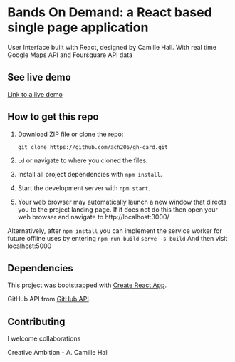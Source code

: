 
Bands On Demand: a React based single page application
======================================================
User Interface built with React, designed by Camille Hall. With real time Google Maps API and Foursquare API data

## See live demo
[Link to a live demo](https://ach206.github.io/bands-on-demand/)

## How to get this repo
1) Download ZIP file or clone the repo:

    ``git clone https://github.com/ach206/gh-card.git``

2) `cd` or navigate to where you cloned the files.

3) Install all project dependencies with `npm install`.

4) Start the development server with `npm start`.

5) Your web browser may automatically launch a new window that directs
you to the project landing page. If it does not do this then open your web browser and navigate to http://localhost:3000/

Alternatively, after `npm install` you can implement the service worker for future offline uses by entering `npm run build`
`serve -s build`
And then visit localhost:5000

## Dependencies

This project was bootstrapped with [Create React App](https://github.com/facebookincubator/create-react-app).

GitHub API from [GitHub API](https://developer.github.com/v3/).


## Contributing
I welcome collaborations

Creative Ambition - A. Camille Hall
